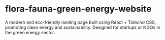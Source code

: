 # flora-fauna-green-energy-website
A modern and eco-friendly landing page built using React + Tailwind CSS, promoting clean energy and sustainability. Designed for startups or NGOs in the green energy sector.
